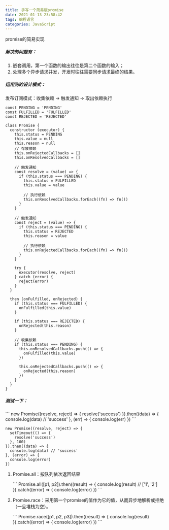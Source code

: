 ```yaml
---
title: 手写一个简易版promise
date: 2021-01-13 23:58:42
tags: 编程语言
categories: JavaScript
---
```


promise的简易实现
<!-- more -->

<h5>解决的问题有：</h5>
<ol>
  <li>嵌套调用，第一个函数的输出往往是第二个函数的输入；</li>
  <li>处理多个异步请求并发，开发时往往需要同步请求最终的结果。</li>
</ol>

<h5>运用到的设计模式：</h5>
<p>发布订阅模式：收集依赖 -> 触发通知 -> 取出依赖执行</p>


```
const PENDING = 'PENDING'
const FULFILLED = 'FULFILLED'
const REJECTED = 'REJECTED'

class Promise {
  constructor (executor) {
    this.status = PENDING
    this.value = null
    this.reason = null
    // 存放依赖
    this.onRejectedCallbacks = []
    this.onResolvedCallbacks = []

    // 触发通知
    const resolve = (value) => {
      if (this.status === PENDING) {
        this.status = FULFILLED
        this.value = value

        // 执行依赖
        this.onResolvedCallbacks.forEach((fn) => fn())
      }
    }

    // 触发通知
    const reject = (value) => {
      if (this.status === PENDING) {
        this.status = REJECTED
        this.reason = value

        // 执行依赖
        this.onRejectedCallbacks.forEach((fn) => fn())
      }
    }

    try {
      executor(resolve, reject)
    } catch (error) {
      reject(error)
    }
  }

  then (onFulfilled, onRejected) {
    if (this.status === FULFILLED) {
      onFulfilled(this.value)
    }

    if (this.status === REJECTED) {
      onRejected(this.reason)
    }

    // 收集依赖
    if (this.status === PENDING) {
      this.onResolvedCallbacks.push(() => {
        onFulfilled(this.value)
      })

      this.onRejectedCallbacks.push(() => {
        onRejected(this.reason)
      })
    }
  }
}
```

<h5>测试一下：</h5>
```
new Promise((resolve, reject) => {
  resolve('success')
}).then((data) => {
  console.log(data) // 'success'
}, (err) => {
  console.log(err)
})
```


```
new Promise((resolve, reject) => {
  setTimeout(() => {
    resolve('success')
  }, 100)
}).then((data) => {
  console.log(data) // 'success'
}, (error) => {
  console.log(error)
})
```

<ol>
  <li>
    <p>Promise.all：按队列依次返回结果</p>
    ```
    Promise.all([p1, p2]).then((result) => {
      console.log(result) // ['1', '2']
    }).catch((error) => {
      console.log(error)
    })
    ```
  </li>
  <li>
    <p>Promise.race：采用第一个promise的值作为它的值，从而异步地解析或拒绝（一旦堆栈为空）。</p>
    ```
    Promise.race([p1, p2, p3]).then((result) => {
      console.log(result)
    }).catch((error) => {
      console.log(error)
    })
    ```
  </li>
</ol>